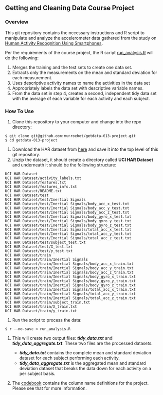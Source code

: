 ## Getting and Cleaning Data Course Project

### Overview
This git repository contains the necessary instructions and R script to manipulate and analyze the accelerometer data gathered from the study on [Human Activity Recognition Using Smartphones](http://archive.ics.uci.edu/ml/datasets/Human+Activity+Recognition+Using+Smartphones).

Per the requirements of the course project, the R script [run_analysis.R](run_analysis.R) will do the following:

1. Merges the training and the test sets to create one data set.
1. Extracts only the measurements on the mean and standard deviation for each measurement.
1. Uses descriptive activity names to name the activities in the data set
1. Appropriately labels the data set with descriptive variable names.
1. From the data set in step 4, creates a second, independent tidy data set with the average of each variable for each activity and each subject.

### How To Use

1. Clone this repository to your computer and change into the repo directory:

  ```
  $ git clone git@github.com:munroebot/getdata-013-project.git
  $ cd getdata-013-project
  ```

1. Download the HAR dataset from [here](https://d396qusza40orc.cloudfront.net/getdata%2Fprojectfiles%2FUCI%20HAR%20Dataset.zip) and save it into the top level of this git repository.
1. Unzip the dataset, it should create a directory called **UCI HAR Dataset** and underneath it should be the following structure:

  ```
UCI HAR Dataset
UCI HAR Dataset/activity_labels.txt
UCI HAR Dataset/features.txt
UCI HAR Dataset/features_info.txt
UCI HAR Dataset/README.txt
UCI HAR Dataset/test
UCI HAR Dataset/test/Inertial Signals
UCI HAR Dataset/test/Inertial Signals/body_acc_x_test.txt
UCI HAR Dataset/test/Inertial Signals/body_acc_y_test.txt
UCI HAR Dataset/test/Inertial Signals/body_acc_z_test.txt
UCI HAR Dataset/test/Inertial Signals/body_gyro_x_test.txt
UCI HAR Dataset/test/Inertial Signals/body_gyro_y_test.txt
UCI HAR Dataset/test/Inertial Signals/body_gyro_z_test.txt
UCI HAR Dataset/test/Inertial Signals/total_acc_x_test.txt
UCI HAR Dataset/test/Inertial Signals/total_acc_y_test.txt
UCI HAR Dataset/test/Inertial Signals/total_acc_z_test.txt
UCI HAR Dataset/test/subject_test.txt
UCI HAR Dataset/test/X_test.txt
UCI HAR Dataset/test/y_test.txt
UCI HAR Dataset/train
UCI HAR Dataset/train/Inertial Signals
UCI HAR Dataset/train/Inertial Signals/body_acc_x_train.txt
UCI HAR Dataset/train/Inertial Signals/body_acc_y_train.txt
UCI HAR Dataset/train/Inertial Signals/body_acc_z_train.txt
UCI HAR Dataset/train/Inertial Signals/body_gyro_x_train.txt
UCI HAR Dataset/train/Inertial Signals/body_gyro_y_train.txt
UCI HAR Dataset/train/Inertial Signals/body_gyro_z_train.txt
UCI HAR Dataset/train/Inertial Signals/total_acc_x_train.txt
UCI HAR Dataset/train/Inertial Signals/total_acc_y_train.txt
UCI HAR Dataset/train/Inertial Signals/total_acc_z_train.txt
UCI HAR Dataset/train/subject_train.txt
UCI HAR Dataset/train/X_train.txt
UCI HAR Dataset/train/y_train.txt
  ```

1. Run the script to process the data:
  ```
  $ r --no-save < run_analysis.R
  ```
1. This will create two output files: ***tidy_data.txt*** and ***tidy_data_aggregate.txt***.  These two files are the processed datasets.  
   * ***tidy_data.txt*** contains the complete mean and standard deviation dataset for each subject performing each activity.  
   * ***tidy_data_aggregate.txt*** is the aggregated mean and standard deviation dataset that breaks the data down for each activity on a per subject basis.

1. The [codebook](CodeBook.md) contains the column name definitions for the project.  Please see that for more information.
